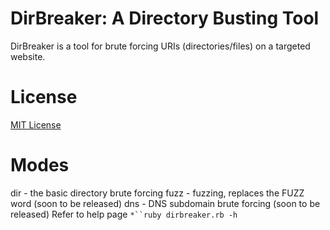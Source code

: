 # DirBreaker: A Directory Busting Tool
DirBreaker is a tool for brute forcing URIs (directories/files) on a targeted website.

# License
[MIT License](LICENSE)

# Modes
dir - the basic directory brute forcing
fuzz - fuzzing, replaces the FUZZ word (soon to be released)
dns - DNS subdomain brute forcing (soon to be released)
Refer to help page
`*``ruby dirbreaker.rb -h`
